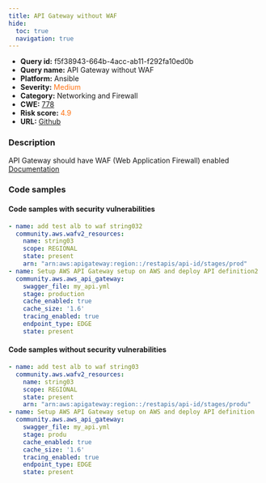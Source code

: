 ```yaml
---
title: API Gateway without WAF
hide:
  toc: true
  navigation: true
---
```


<style>
  .highlight .hll {
    background-color: #ff171742;
  }
  .md-content {
    max-width: 1100px;
    margin: 0 auto;
  }
</style>

-   **Query id:** f5f38943-664b-4acc-ab11-f292fa10ed0b
-   **Query name:** API Gateway without WAF
-   **Platform:** Ansible
-   **Severity:** <span style="color:#ff7213">Medium</span>
-   **Category:** Networking and Firewall
-   **CWE:** <a href="https://cwe.mitre.org/data/definitions/778.html" onclick="newWindowOpenerSafe(event, 'https://cwe.mitre.org/data/definitions/778.html')">778</a>
-   **Risk score:** <span style="color:#ff7213">4.9</span>
-   **URL:** [Github](https://github.com/Checkmarx/kics/tree/master/assets/queries/ansible/aws/api_gateway_without_waf)

### Description
API Gateway should have WAF (Web Application Firewall) enabled<br>
[Documentation](https://docs.ansible.com/ansible/latest/collections/community/aws/wafv2_resources_module.html#parameter-arn)

### Code samples
#### Code samples with security vulnerabilities
```yaml title="Positive test num. 1 - yaml file" hl_lines="8"
- name: add test alb to waf string032
  community.aws.wafv2_resources:
    name: string03
    scope: REGIONAL
    state: present
    arn: "arn:aws:apigateway:region::/restapis/api-id/stages/prod"
- name: Setup AWS API Gateway setup on AWS and deploy API definition2
  community.aws.aws_api_gateway:
    swagger_file: my_api.yml
    stage: production
    cache_enabled: true
    cache_size: '1.6'
    tracing_enabled: true
    endpoint_type: EDGE
    state: present

```


#### Code samples without security vulnerabilities
```yaml title="Negative test num. 1 - yaml file"
- name: add test alb to waf string03
  community.aws.wafv2_resources:
    name: string03
    scope: REGIONAL
    state: present
    arn: "arn:aws:apigateway:region::/restapis/api-id/stages/produ"
- name: Setup AWS API Gateway setup on AWS and deploy API definition
  community.aws.aws_api_gateway:
    swagger_file: my_api.yml
    stage: produ
    cache_enabled: true
    cache_size: '1.6'
    tracing_enabled: true
    endpoint_type: EDGE
    state: present

```

